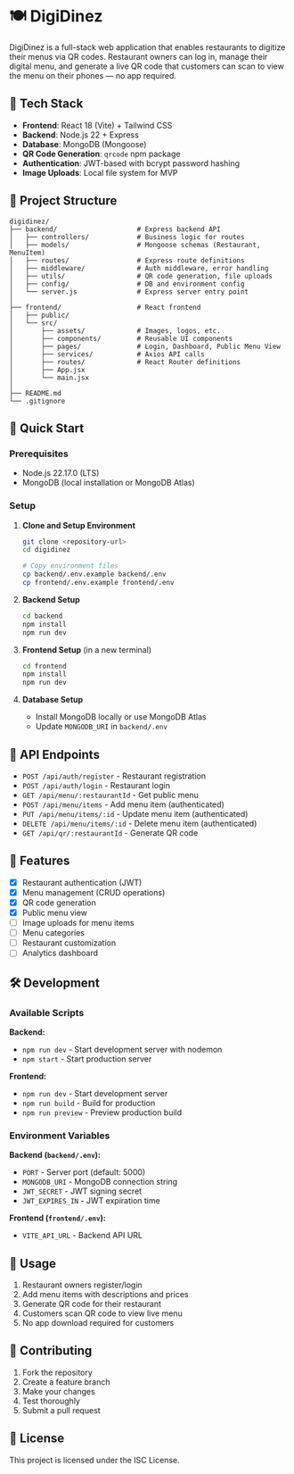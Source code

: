# 🍽️ DigiDinez

DigiDinez is a full-stack web application that enables restaurants to digitize their menus via QR codes. Restaurant owners can log in, manage their digital menu, and generate a live QR code that customers can scan to view the menu on their phones — no app required.

## 🧱 Tech Stack

- **Frontend**: React 18 (Vite) + Tailwind CSS
- **Backend**: Node.js 22 + Express
- **Database**: MongoDB (Mongoose)
- **QR Code Generation**: `qrcode` npm package
- **Authentication**: JWT-based with bcrypt password hashing
- **Image Uploads**: Local file system for MVP

## 📁 Project Structure

```
digidinez/
├── backend/                    # Express backend API
│   ├── controllers/            # Business logic for routes
│   ├── models/                 # Mongoose schemas (Restaurant, MenuItem)
│   ├── routes/                 # Express route definitions
│   ├── middleware/             # Auth middleware, error handling
│   ├── utils/                  # QR code generation, file uploads
│   ├── config/                 # DB and environment config
│   └── server.js               # Express server entry point
│
├── frontend/                   # React frontend
│   ├── public/
│   └── src/
│       ├── assets/             # Images, logos, etc.
│       ├── components/         # Reusable UI components
│       ├── pages/              # Login, Dashboard, Public Menu View
│       ├── services/           # Axios API calls
│       ├── routes/             # React Router definitions
│       ├── App.jsx
│       └── main.jsx
│
├── README.md
└── .gitignore
```

## 🚀 Quick Start

### Prerequisites

- Node.js 22.17.0 (LTS)
- MongoDB (local installation or MongoDB Atlas)

### Setup

1. **Clone and Setup Environment**
   ```bash
   git clone <repository-url>
   cd digidinez
   
   # Copy environment files
   cp backend/.env.example backend/.env
   cp frontend/.env.example frontend/.env
   ```

2. **Backend Setup**
   ```bash
   cd backend
   npm install
   npm run dev
   ```

3. **Frontend Setup** (in a new terminal)
   ```bash
   cd frontend
   npm install
   npm run dev
   ```

4. **Database Setup**
   - Install MongoDB locally or use MongoDB Atlas
   - Update `MONGODB_URI` in `backend/.env`

## 🔧 API Endpoints

- `POST /api/auth/register` - Restaurant registration
- `POST /api/auth/login` - Restaurant login
- `GET /api/menu/:restaurantId` - Get public menu
- `POST /api/menu/items` - Add menu item (authenticated)
- `PUT /api/menu/items/:id` - Update menu item (authenticated)
- `DELETE /api/menu/items/:id` - Delete menu item (authenticated)
- `GET /api/qr/:restaurantId` - Generate QR code

## 🎯 Features

- [x] Restaurant authentication (JWT)
- [x] Menu management (CRUD operations)
- [x] QR code generation
- [x] Public menu view
- [ ] Image uploads for menu items
- [ ] Menu categories
- [ ] Restaurant customization
- [ ] Analytics dashboard

## 🛠️ Development

### Available Scripts

**Backend:**
- `npm run dev` - Start development server with nodemon
- `npm start` - Start production server

**Frontend:**
- `npm run dev` - Start development server
- `npm run build` - Build for production
- `npm run preview` - Preview production build

### Environment Variables

**Backend (`backend/.env`):**
- `PORT` - Server port (default: 5000)
- `MONGODB_URI` - MongoDB connection string
- `JWT_SECRET` - JWT signing secret
- `JWT_EXPIRES_IN` - JWT expiration time

**Frontend (`frontend/.env`):**
- `VITE_API_URL` - Backend API URL

## 📱 Usage

1. Restaurant owners register/login
2. Add menu items with descriptions and prices
3. Generate QR code for their restaurant
4. Customers scan QR code to view live menu
5. No app download required for customers

## 🤝 Contributing

1. Fork the repository
2. Create a feature branch
3. Make your changes
4. Test thoroughly
5. Submit a pull request

## 📄 License

This project is licensed under the ISC License.
